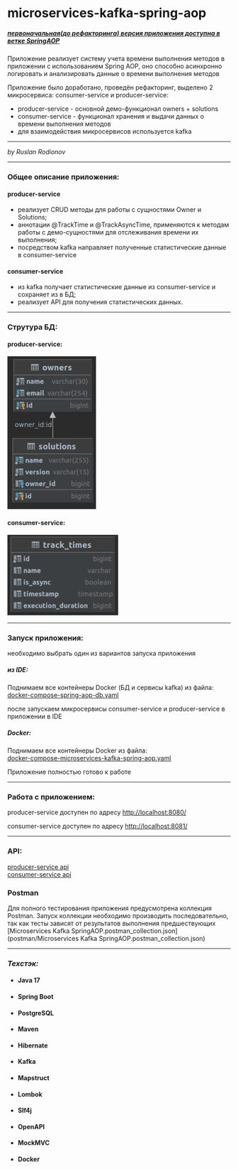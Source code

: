 # microservices-kafka-spring-aop 
##### [_первоначальная(до рефакторинга) версия приложения доступна в ветке SpringAOP_](https://github.com/RodionovRL/spring-aop/tree/SpringAOP)
Приложение реализует систему учета времени выполнения методов в приложении с использованием Spring AOP,
оно способно асинхронно логировать и анализировать данные о времени выполнения методов

Приложение было доработано, проведён рефакторинг, выделено 2 микросервиса: consumer-service  и  producer-service:
- producer-service - основной демо-функционал owners + solutions
- consumer-service - функционал хранения и выдачи данныx о времени выполнения методов
- для взаимодействия микросервисов используется kafka


 ***   

_by Ruslan Rodionov_

 ___

### Общее описание приложения:
#### producer-service
- реализует CRUD методы для работы с сущностями Owner и Solutions;
- аннотации @TrackTime и @TrackAsyncTime, применяются к методам работы с демо-сущностями для отслеживания времени их выполнения;
- посредством kafka направляет полученные статистические данные в consumer-service
#### consumer-service
- из kafka получает статистические данные из consumer-service и сохраняет из в БД;
- реализует API для получения статистических данных.

 ---

### Струтура БД:
#### producer-service:
![img.png](data/solutions-owners.png)
#### consumer-service:
![img.png](data/track_times.png)

---
### Запуск приложения:
необходимо выбрать один из вариантов запуска приложения
##### из IDE:
Поднимаем все контейнеры Docker (БД и сервисы kafka) из файла:   
[docker-compose-spring-aop-db.yaml](docker-compose-only-db.yaml)

после запускаем микросервисы consumer-service  и  producer-service в приложении в IDE


##### Docker:
Поднимаем все контейнеры Docker из файла:   
[docker-compose-microservices-kafka-spring-aop.yaml](docker-compose-microservices-kafka-spring-aop.yaml)

Приложение полностью готово к работе

---
### Работа с приложением:
  
producer-service доступен по адресу [http://localhost:8080/](http://localhost:8080/)

consumer-service доступен по адресу [http://localhost:8081/](http://localhost:8081/)

---
### API:
[producer-service api](api/producer-service-api-docs.json)   
[consumer-service api](api/consumer-service-api-docs.json)


###  Postman 
Для полного тестирования приложения предусмотрена коллекция Postman.
Запуск коллекции необходимо производить последовательно, так как тесты зависят от результатов выполнения предшествующих
[Microservices Kafka SpringAOP.postman_collection.json](postman/Microservices Kafka SpringAOP.postman_collection.json)

***

### _Техстэк:_
- #### Java 17
- #### Spring Boot
- #### PostgreSQL
- #### Maven
- #### Hibernate
- #### Kafka
- #### Mapstruct
- #### Lombok
- #### Slf4j
- #### OpenAPI
- #### MockMVC
- #### Docker
